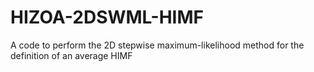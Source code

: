 # HIZOA-2DSWML-HIMF
A code to perform the 2D stepwise maximum-likelihood method for the definition of an average HIMF
